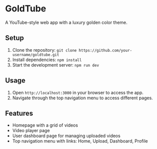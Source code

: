 # GoldTube

A YouTube-style web app with a luxury golden color theme.

## Setup

1. Clone the repository: `git clone https://github.com/your-username/goldtube.git`
2. Install dependencies: `npm install`
3. Start the development server: `npm run dev`

## Usage

1. Open `http://localhost:3000` in your browser to access the app.
2. Navigate through the top navigation menu to access different pages.

## Features

* Homepage with a grid of videos
* Video player page
* User dashboard page for managing uploaded videos
* Top navigation menu with links: Home, Upload, Dashboard, Profile